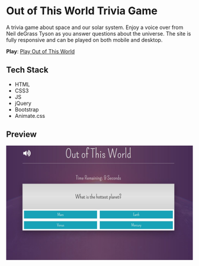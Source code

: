# Out of This World Trivia Game
A trivia game about space and our solar system. Enjoy a voice over from 
Neil deGrass Tyson as you answer questions about the universe. The site is fully
responsive and can be played on both mobile and desktop.

__Play__: <a href="https://philosec.github.io/TriviaGame/" target="_blank">Play Out of This World</a>

## Tech Stack
- HTML
- CSS3
- JS
- jQuery
- Bootstrap
- Animate.css

## Preview
![Image of Desktop Layout](assets/images/site.png)
